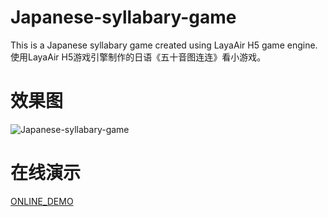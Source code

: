 # Japanese-syllabary-game

This is a Japanese syllabary game created using LayaAir H5 game engine.
使用LayaAir H5游戏引擎制作的日语《五十音图连连》看小游戏。

# 效果图

![Japanese-syllabary-game](http://www.coderluan.com/wp-content/uploads/2017/04/linkgame.png)

# 在线演示

[ONLINE_DEMO](http://www.coderluan.com/game/Japanese-syllabary-game/)